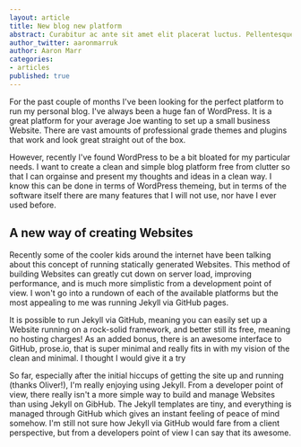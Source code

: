 ```yaml
---
layout: article
title: New blog new platform
abstract: Curabitur ac ante sit amet elit placerat luctus. Pellentesque quis tellus urna, in euismod mi. Pellentesque ultricies dictum massa, non faucibus ligula iaculis sed.
author_twitter: aaronmarruk
author: Aaron Marr
categories:
- articles
published: true
---
```


For the past couple of months I've been looking for the perfect platform to run my personal blog. I've always been a huge fan of WordPress. It is a great platform for your average Joe wanting to set up a small business Website. There are vast amounts of professional grade themes and plugins that work and look great straight out of the box.

However, recently I've found WordPress to be a bit bloated for my particular needs. I want to create a clean and simple blog platform free from clutter so that I can orgainse and present my thoughts and ideas in a clean way. I know this can be done in terms of WordPress themeing, but in terms of the software itself there are many features that I will not use, nor have I ever used before.

## A new way of creating Websites

Recently some of the cooler kids around the internet have been talking about this concept of running statically generated Websites. This method of building Websites can greatly cut down on server load, improving performance, and is much more simplistic from a development point of view. I won't go into a rundown of each of the available platforms but the most appealing to me was running Jekyll via GitHub pages. 

It is possible to run Jekyll via GitHub, meaning you can easily set up a Website running on a rock-solid framework, and better still its free, meaning no hosting charges! As an added bonus, there is an awesome interface to GitHub, prose.io, that is super minimal and really fits in with my vision of the clean and minimal. I thought I would give it a try

So far, especially after the initial hiccups of getting the site up and running (thanks Oliver!), I'm really enjoying using Jekyll. From a developer point of view, there really isn't a more simple way to build and manage Websites than using Jekyll on GibHub. The Jekyll templates are tiny, and everything is managed through GitHub which gives an instant feeling of peace of mind somehow. I'm still not sure how Jekyll via GitHub would fare from a client perspective, but from a developers point of view I can say that its awesome.